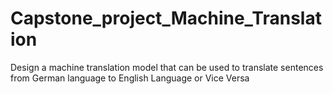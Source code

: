 # Capstone_project_Machine_Translation
Design a machine translation model that can be used to translate sentences from German language to English Language  or Vice Versa
